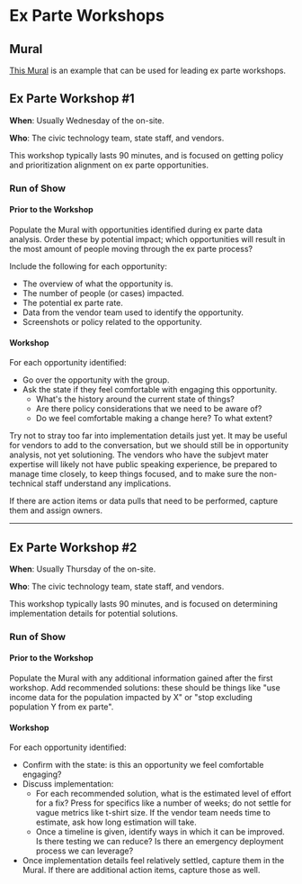 # Ex Parte Workshops

## Mural

[This Mural](https://app.mural.co/t/usdigitalservice0135/m/usdigitalservice0135/1697052260795/8133186e9260f2f649f275b61dc469b7a4a37a48?sender=u46dc9256beb1576a38081536) is an example that can be used for leading ex parte workshops.

## Ex Parte Workshop #1

**When**: Usually Wednesday of the on-site.

**Who**: The civic technology team, state staff, and vendors.

This workshop typically lasts 90 minutes, and is focused on getting policy and prioritization alignment on ex parte opportunities.

### Run of Show

#### Prior to the Workshop

Populate the Mural with opportunities identified during ex parte data analysis. Order these by potential impact; which opportunities will result in the most amount of people moving through the ex parte process?

Include the following for each opportunity:
  - The overview of what the opportunity is.
  - The number of people (or cases) impacted.
  - The potential ex parte rate.
  - Data from the vendor team used to identify the opportunity.
  - Screenshots or policy related to the opportunity.

#### Workshop

For each opportunity identified:
  - Go over the opportunity with the group.
  - Ask the state if they feel comfortable with engaging this opportunity.
    - What's the history around the current state of things?
    - Are there policy considerations that we need to be aware of?
    - Do we feel comfortable making a change here? To what extent?

Try not to stray too far into implementation details just yet. It may be useful for vendors to add to the conversation, but we should still be in opportunity analysis, not yet solutioning.  The vendors who have the subjevt mater expertise will likely not have public speaking experience, be prepared to manage time closely, to keep things focused, and to make sure the non-technical staff understand any implications.

If there are action items or data pulls that need to be performed, capture them and assign owners.

---

## Ex Parte Workshop #2

**When**: Usually Thursday of the on-site.

**Who**: The civic technology team, state staff, and vendors.

This workshop typically lasts 90 minutes, and is focused on determining implementation details for potential solutions.

### Run of Show

#### Prior to the Workshop

Populate the Mural with any additional information gained after the first workshop. Add recommended solutions: these should be things like "use income data for the population impacted by X" or "stop excluding population Y from ex parte".

#### Workshop

For each opportunity identified:
  - Confirm with the state: is this an opportunity we feel comfortable engaging?
  - Discuss implementation:
    - For each recommended solution, what is the estimated level of effort for a fix? Press for specifics like a number of weeks; do not settle for vague metrics like t-shirt size. If the vendor team needs time to estimate, ask how long estimation will take.
    - Once a timeline is given, identify ways in which it can be improved. Is there testing we can reduce? Is there an emergency deployment process we can leverage?
  - Once implementation details feel relatively settled, capture them in the Mural. If there are additional action items, capture those as well.
